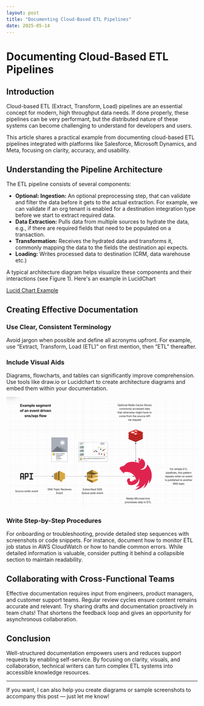```yaml
---
layout: post
title: "Documenting Cloud-Based ETL Pipelines"
date: 2025-05-14
---
```


# Documenting Cloud-Based ETL Pipelines

## Introduction

Cloud-based ETL (Extract, Transform, Load) pipelines are an essential concept for modern, high throughput data needs. If done properly, these pipelines can be very performant, but the distributed nature of these systems can become challenging to understand for developers and users.

This article shares a practical example from documenting cloud-based ETL pipelines integrated with platforms like Salesforce, Microsoft Dynamics, and Meta, focusing on clarity, accuracy, and usability.

## Understanding the Pipeline Architecture

The ETL pipeline consists of several components:

- **Optional: Ingestion:** An optional preprocessing step, that can validate and filter the data before it gets to the actual extraction. For example, we can validate if an org tenant is enabled for a destination integration type before we start to extract required data.
- **Data Extraction:** Pulls data from multiple sources to hydrate the data, e.g., if there are required fields that need to be populated on a transaction.
- **Transformation:** Receives the hydrated data and transforms it, commonly mapping the data to the fields the destination api expects.
- **Loading:** Writes processed data to destination (CRM, data warehouse etc.)

A typical architecture diagram helps visualize these components and their interactions (see Figure 1). Here's an example in LucidChart

[Lucid Chart Example](https://lucid.app/lucidchart/c4911ca4-b759-4955-85b4-d5f4ebf7b44f/edit?viewport_loc=-2259%2C-624%2C2241%2C1229%2C0_0&invitationId=inv_9c56755e-72a9-4fe0-86d8-eb286bae5320)


## Creating Effective Documentation

### Use Clear, Consistent Terminology

Avoid jargon when possible and define all acronyms upfront. For example, use “Extract, Transform, Load (ETL)” on first mention, then “ETL” thereafter.

### Include Visual Aids

Diagrams, flowcharts, and tables can significantly improve comprehension. Use tools like draw.io or Lucidchart to create architecture diagrams and embed them within your documentation.

![My Diagram](/assets/images/lucidChart.png)

### Write Step-by-Step Procedures

For onboarding or troubleshooting, provide detailed step sequences with screenshots or code snippets. For instance, document how to monitor ETL job status in AWS CloudWatch or how to handle common errors. While detailed information is valuable, consider putting it behind a collapsible section to maintain readability.

## Collaborating with Cross-Functional Teams

Effective documentation requires input from engineers, product managers, and customer support teams. Regular review cycles ensure content remains accurate and relevant. Try sharing drafts and documentation proactively in team chats! That shortens the feedback loop and gives an opportunity for asynchronous collaboration. 

## Conclusion

Well-structured documentation empowers users and reduces support requests by enabling self-service. By focusing on clarity, visuals, and collaboration, technical writers can turn complex ETL systems into accessible knowledge resources.

---

If you want, I can also help you create diagrams or sample screenshots to accompany this post — just let me know!
